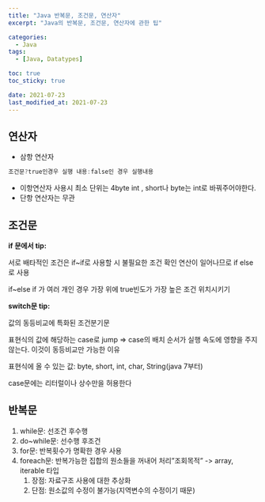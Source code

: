 ```yaml
---
title: "Java 반복문, 조건문, 연산자"
excerpt: "Java의 반복문, 조건문, 연산자에 관한 팁"

categories:
  - Java
tags:
  - [Java, Datatypes]

toc: true
toc_sticky: true

date: 2021-07-23
last_modified_at: 2021-07-23
---
```


## 연산자

- 삼항 연산자

```java
조건문?true인경우 실행 내용:false인 경우 실행내용
```

- 이항연산자 사용시 최소 단위는 4byte int , short나 byte는 int로 바꿔주어야한다.
- 단항 연산자는 무관

## 조건문

**if 문에서 tip:**

서로 배타적인 조건은 if~if로 사용할 시 불필요한 조건 확인 연산이 일어나므로 if else로 사용

if~else if 가 여러 개인 경우 가장 위에 true빈도가 가장 높은 조건 위치시키기

**switch문 tip:**

값의 동등비교에 특화된 조건분기문

표현식의 값에 해당하는 case로 jump => case의 배치 순서가 실행 속도에 영향을 주지 않는다. 이것이 동등비교만 가능한 이유

표현식에 올 수 있는 값: byte, short, int, char, String(java 7부터)

case문에는 리터럴이나 상수만을 허용한다

## 반복문

1. while문: 선조건 후수행
2. do~while문: 선수행 후조건
3. for문: 반복횟수가 명확한 경우 사용
4. foreach문: 반복가능한 집합의 원소들을 꺼내어 처리”조회목적” -> array, iterable 타입
   1. 장점: 자료구조 사용에 대한 추상화
   2. 단점: 원소값의 수정이 불가능(지역변수의 수정이기 때문)
